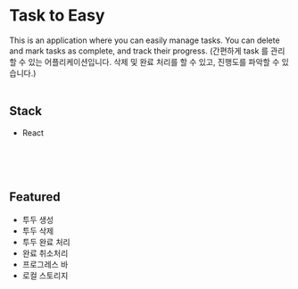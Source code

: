 # Task to Easy
This is an application where you can easily manage tasks. You can delete and mark tasks as complete, and track their progress.
(간편하게 task 를 관리할 수 있는 어플리케이션입니다. 삭제 및 완료 처리를 할 수 있고, 진행도를 파악할 수 있습니다.)
<br/>
<br/>

## Stack

- React

<br/>
<br/>
<br/>

## Featured

- 투두 생성
- 투두 삭제
- 투두 완료 처리
- 완료 취소처리
- 프로그레스 바
- 로컬 스토리지
